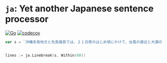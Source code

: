# `ja`: Yet another Japanese sentence processor

[![Go](https://github.com/otiai10/ja/actions/workflows/go.yaml/badge.svg)](https://github.com/otiai10/ja/actions/workflows/go.yaml)
[![codecov](https://codecov.io/gh/otiai10/ja/branch/main/graph/badge.svg?token=V75ubSechE)](https://codecov.io/gh/otiai10/ja)

```go
var s = `沖縄本島地方と先島諸島では、２１日夜のはじめ頃にかけて、台風の接近と大潮の時期が重なるため潮位が高くなる見込みです。海岸や河口付近の低地での高潮による浸水や冠水に注意してください。`


lines := ja.Linebreak(s, Within(60))
```
